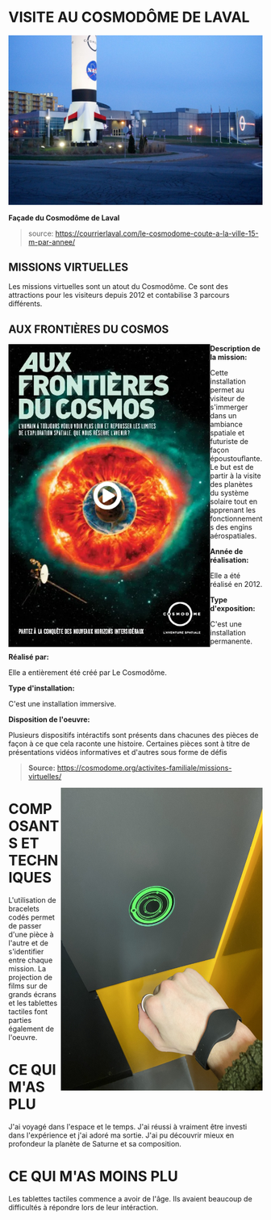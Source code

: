 # VISITE AU COSMODÔME DE LAVAL


![photo](media/entree_cosmodome.jpg)

**Façade du Cosmodôme de Laval**

> source: https://courrierlaval.com/le-cosmodome-coute-a-la-ville-15-m-par-annee/

## MISSIONS VIRTUELLES

Les missions virtuelles sont un atout du Cosmodôme. Ce sont des attractions pour les visiteurs depuis 2012 et contabilise 3 parcours différents.

## AUX FRONTIÈRES DU COSMOS

<img align="left" width="400" height="600" src="media/affiche_afdc.PNG">

**Description de la mission:**

Cette installation permet au visiteur de s'immerger dans un ambiance spatiale et futuriste de façon époustouflante. Le but est de partir à la visite des planètes du système solaire tout en apprenant les fonctionnements des engins aérospatiales.

**Année de réalisation:** 

Elle a été réalisé en 2012.

**Type d'exposition:** 

C'est une installation permanente.

**Réalisé par:** 

Elle a entièrement été créé par Le Cosmodôme.

**Type d'installation:** 

C'est une installation immersive.

**Disposition de l'oeuvre:** 

Plusieurs dispositifs intéractifs sont présents dans chacunes des pièces de façon à ce que cela raconte une histoire. Certaines pièces sont à titre de présentations vidéos informatives et d'autres sous forme de défis

> **Source:** https://cosmodome.org/activites-familiale/missions-virtuelles/

<img align="right" width="400" height="600" src="media/bracelet.jpg">

# COMPOSANTS ET TECHNIQUES

L'utilisation de bracelets codés permet de passer d'une pièce à l'autre et de s'identifier entre chaque mission. La projection de films sur de grands écrans et les tablettes tactiles font parties également de l'oeuvre.

# CE QUI M'AS PLU

J'ai voyagé dans l'espace et le temps. J'ai réussi à vraiment être investi dans l'expérience et j'ai adoré ma sortie. J'ai pu découvrir mieux en profondeur la planète de Saturne et sa composition.

# CE QUI M'AS MOINS PLU

Les tablettes tactiles commence a avoir de l'âge. Ils avaient beaucoup de difficultés à répondre lors de leur intéraction.
